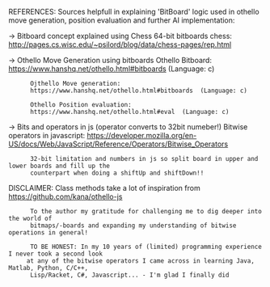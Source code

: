  REFERENCES: 
          Sources helpfull in explaining 'BitBoard' logic used in othello move generation, position evaluation 
          and further AI implementation:

  -> Bitboard concept explained using Chess
          64-bit bitboards chess: 
          http://pages.cs.wisc.edu/~psilord/blog/data/chess-pages/rep.html

  -> Othello Move Generation using bitboards
          Othello Bitboard: 
          https://www.hanshq.net/othello.html#bitboards (Language: c)
          
          Ojthello Move generation: 
          https://www.hanshq.net/othello.html#bitboards  (Language: c)
          
          Othello Position evaluation: 
          https://www.hanshq.net/othello.html#eval  (Language: c)
   -> Bits and operators in js (operator converts to 32bit numeber!)
          Bitwise operators in javascript:
          https://developer.mozilla.org/en-US/docs/Web/JavaScript/Reference/Operators/Bitwise_Operators
          
          32-bit limitation and numbers in js so split board in upper and lower boards and fill up the 
          counterpart when doing a shiftUp and shiftDown!! 

 DISCLAIMER: Class methods take a lot of inspiration from https://github.com/kana/othello-js 

          To the author my gratitude for challenging me to dig deeper into the world of 
          bitmaps/-boards and expanding my understanding of bitwise operations in general!
          
          TO BE HONEST: In my 10 years of (limited) programming experience I never took a second look 
         at any of the bitwise operators I came across in learning Java, Matlab, Python, C/C++, 
          Lisp/Racket, C#, Javascript... - I'm glad I finally did
